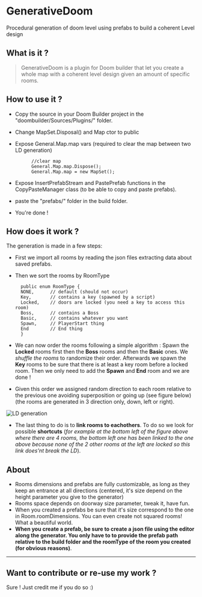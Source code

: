 # GenerativeDoom
Procedural generation of doom level using prefabs to build a coherent Level design

## What is it ?
> GenerativeDoom is a plugin for Doom builder that let you create a whole map with a coherent level design given an amount of specific rooms.

## How to use it ?
- Copy the source in your Doom Builder project in the "doombuilder/Sources/Plugins/" folder. 

- Change MapSet.Disposal() and Map ctor to public
- Expose General.Map.map vars (required to clear the map between two LD generation)

            //clear map
            General.Map.map.Dispose();
            General.Map.map = new MapSet();

- Expose InsertPrefabStream and PastePrefab functions in the CopyPasteManager class (to be able to copy and paste prefabs).
- paste the "prefabs/" folder in the build folder. 

- You're done !


## How does it work ?
The generation is made in a few steps:

- First we import all rooms by reading the json files extracting data about saved prefabs.
- Then we sort the rooms by RoomType


        public enum RoomType {
        NONE,      // default (should not occur)
        Key,       // contains a key (spawned by a script)
        Locked,    // doors are locked (you need a key to access this room)
        Boss,      // contains a Boss
        Basic,     // contains whatever you want
        Spawn,     // PlayerStart thing
        End        // End thing
        }

- We can now order the rooms following a simple algorithm :
Spawn the **Locked** rooms first then the **Boss** rooms and then the **Basic** ones.
We *shuffle the rooms* to randomize their order.
Afterwards we spawn the **Key** rooms to be sure that there is at least a key room before a locked room.
Then we only need to add the **Spawn** and **End** room and we are done !

- Given this order we assigned random direction to each room relative to the previous one avoiding superposition or going up (see figure below) (the rooms are generated in 3 direction only, down, left or right).

![LD generation](https://image.noelshack.com/fichiers/2017/13/1490696099-builder-2017-03-28-12-13-10.png)

- The last thing to do is to **link rooms to eachothers**. To do so we look for possible **shortcuts** (*for example at the bottom left of the figure above where there are 4 rooms, the bottom left one has been linked to the one above because none of the 2 other rooms at the left are locked so this link does'nt break the LD*).

## About

- Rooms dimensions and prefabs are fully customizable, as long as they keep an entrance at all directions (centered, it's size depend on the height parameter you give to the generator)
- Rooms space depends on doorway size parameter, tweak it, have fun.
- When you created a prefabs be sure that it's size correspond to the one in Room.roomDimensions. You can even create not squared rooms! What a beautiful world.
- **When you create a prefab, be sure to create a json file using the editor along the generator. You only have to to provide the prefab path relative to the build folder and the roomType of the room you created (for obvious reasons)**.

----

## Want to contribute or re-use my work ?
Sure ! Just credit me if you do so :)
